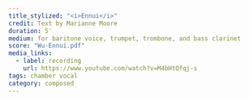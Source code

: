 ```yaml
---
title_stylized: "<i>Ennui</i>"
credit: Text by Marianne Moore
duration: 5′
medium: for baritone voice, trumpet, trombone, and bass clarinet
score: "Wu-Ennui.pdf"
media_links:
  - label: recording
    url: https://www.youtube.com/watch?v=M4bHtQfqj-s
tags: chamber vocal
category: composed
---
```

